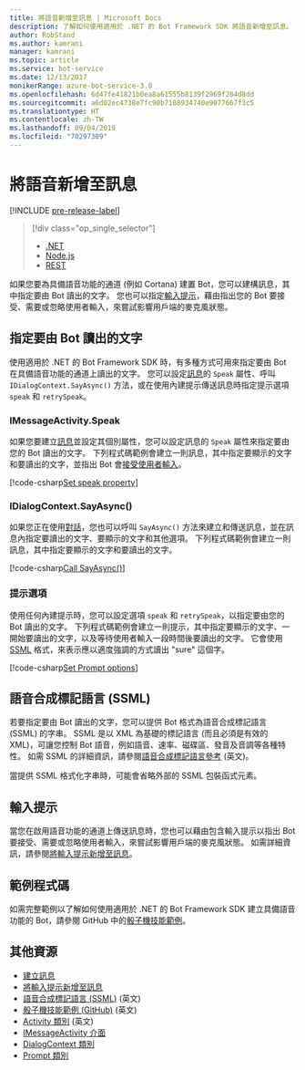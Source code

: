 ```yaml
---
title: 將語音新增至訊息 | Microsoft Docs
description: 了解如何使用適用於 .NET 的 Bot Framework SDK 將語音新增至訊息。
author: RobStand
ms.author: kamrani
manager: kamrani
ms.topic: article
ms.service: bot-service
ms.date: 12/13/2017
monikerRange: azure-bot-service-3.0
ms.openlocfilehash: 6d47fe41821b0ea8a61555b8139f2969f204d8dd
ms.sourcegitcommit: a6d02ec4738e7fc90b7108934740e9077667f3c5
ms.translationtype: HT
ms.contentlocale: zh-TW
ms.lasthandoff: 09/04/2019
ms.locfileid: "70297309"
---
```

# <a name="add-speech-to-messages"></a>將語音新增至訊息

[!INCLUDE [pre-release-label](../includes/pre-release-label-v3.md)]

> [!div class="op_single_selector"]
> - [.NET](../dotnet/bot-builder-dotnet-text-to-speech.md)
> - [Node.js](../nodejs/bot-builder-nodejs-text-to-speech.md)
> - [REST](../rest-api/bot-framework-rest-connector-text-to-speech.md)

如果您要為具備語音功能的通道 (例如 Cortana) 建置 Bot，您可以建構訊息，其中指定要由 Bot 讀出的文字。 您也可以指定[輸入提示](bot-builder-dotnet-add-input-hints.md)，藉由指出您的 Bot 要接受、需要或忽略使用者輸入，來嘗試影響用戶端的麥克風狀態。

## <a name="specify-text-to-be-spoken-by-your-bot"></a>指定要由 Bot 讀出的文字

使用適用於 .NET 的 Bot Framework SDK 時，有多種方式可用來指定要由 Bot 在具備語音功能的通道上讀出的文字。 您可以設定[訊息][IMessageActivity]的 `Speak` 屬性、呼叫 `IDialogContext.SayAsync()` 方法，或在使用內建提示傳送訊息時指定提示選項 `speak` 和 `retrySpeak`。

### <a id="message-speak"></a> IMessageActivity.Speak

如果您要建立[訊息][IMessageActivity]並設定其個別屬性，您可以設定訊息的 `Speak` 屬性來指定要由您的 Bot 讀出的文字。 下列程式碼範例會建立一則訊息，其中指定要顯示的文字和要讀出的文字，並指出 Bot 會[接受使用者輸入](bot-builder-dotnet-add-input-hints.md)。

[!code-csharp[Set speak property](../includes/code/dotnet-text-to-speech.cs#Speak1)]

### <a id="say-async"></a> IDialogContext.SayAsync()

如果您正在使用[對話](bot-builder-dotnet-dialogs.md)，您也可以呼叫 `SayAsync()` 方法來建立和傳送訊息，並在訊息內指定要讀出的文字、要顯示的文字和其他選項。 下列程式碼範例會建立一則訊息，其中指定要顯示的文字和要讀出的文字。

[!code-csharp[Call SayAsync()](../includes/code/dotnet-text-to-speech.cs#Speak2)]

### <a id="prompt-options"></a> 提示選項

使用任何內建提示時，您可以設定選項 `speak` 和 `retrySpeak`，以指定要由您的 Bot 讀出的文字。 下列程式碼範例會建立一則提示，其中指定要顯示的文字、一開始要讀出的文字，以及等待使用者輸入一段時間後要讀出的文字。 它會使用 [SSML](#ssml) 格式，來表示應以適度強調的方式讀出 "sure" 這個字。

[!code-csharp[Set Prompt options](../includes/code/dotnet-text-to-speech.cs#Speak3)]

## <a id="ssml"></a> 語音合成標記語言 (SSML)

若要指定要由 Bot 讀出的文字，您可以提供 Bot 格式為語音合成標記語言 (SSML) 的字串。 SSML 是以 XML 為基礎的標記語言 (而且必須是有效的 XML)，可讓您控制 Bot 語音，例如語音、速率、磁碟區、發音及音調等各種特性。 如需 SSML 的詳細資訊，請參閱<a href="https://msdn.microsoft.com/library/hh378377(v=office.14).aspx" target="_blank">語音合成標記語言參考</a> \(英文\)。

當提供 SSML 格式化字串時，可能會省略外部的 SSML 包裝函式元素。

## <a name="input-hints"></a>輸入提示

當您在啟用語音功能的通道上傳送訊息時，您也可以藉由包含輸入提示以指出 Bot 要接受、需要或忽略使用者輸入，來嘗試影響用戶端的麥克風狀態。 如需詳細資訊，請參閱[將輸入提示新增至訊息](bot-builder-dotnet-add-input-hints.md)。

## <a name="sample-code"></a>範例程式碼 

如需完整範例以了解如何使用適用於 .NET 的 Bot Framework SDK 建立具備語音功能的 Bot，請參閱 GitHub 中的<a href="https://github.com/Microsoft/BotBuilder-Samples/tree/v3-sdk-samples/CSharp" target="_blank">骰子機技能範例</a>。

## <a name="additional-resources"></a>其他資源

- [建立訊息](bot-builder-dotnet-create-messages.md)
- [將輸入提示新增至訊息](bot-builder-dotnet-add-input-hints.md)
- <a href="https://msdn.microsoft.com/library/hh378377(v=office.14).aspx" target="_blank">語音合成標記語言 (SSML)</a> \(英文\)
- <a href="https://github.com/Microsoft/BotBuilder-Samples/tree/v3-sdk-samples/CSharp/demo-RollerSkill" target="_blank">骰子機技能範例 (GitHub)</a> \(英文\)
- <a href="https://docs.botframework.com/csharp/builder/sdkreference/dc/d2f/class_microsoft_1_1_bot_1_1_connector_1_1_activity.html" target="_blank">Activity 類別</a> \(英文\)
- <a href="/dotnet/api/microsoft.bot.connector.imessageactivity" target="_blank">IMessageActivity 介面</a>
- <a href="/dotnet/api/microsoft.bot.builder.dialogs.internals.dialogcontext" target="_blank">DialogContext 類別</a>
- <a href="/dotnet/api/microsoft.bot.builder.dialogs.internals.prompt-2" target="_blank">Prompt 類別</a>

[IMessageActivity]: /dotnet/api/microsoft.bot.connector.imessageactivity


